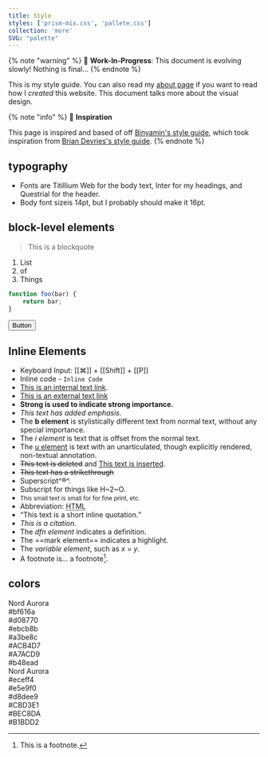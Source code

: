 ```yaml
---
title: Style
styles: ['prism-mix.css', 'pallete.css']
collection: 'more'
SVG: "palette"
---
```


{% note "warning" %}
🚧 **Work-In-Progress**:
This document is evolving slowly! Nothing is final...
{% endnote %}

This is my style guide. You can also read my [about page](/about) if you want to read how I *created* this website. This document talks more about the visual design.

{% note "info" %}
🚧 **Inspiration**

This page is inspired and based of off [Binyamin's style guide](https://binyam.in/style/), which took inspiration from [Brian Devries's style guide](https://brianjdevries.com/style-guide/).
{% endnote %}


## typography
- Fonts are Titillium Web for the body text, Inter for my headings, and Questrial for the header.
- Body font sizeis 14pt, but I probably should make it 16pt.

## block-level elements

> This is a blockquote

1. List
2. of
3. Things


```js
function foo(bar) {
    return bar;
}
```


<button class="btn">Button</button>

## Inline Elements
- Keyboard Input: [[⌘]] + [[Shift]] + [[P]]
- Inline code - `Inline Code`
- [This is an internal text link](#).
- [This is an external text link](https://github.com)
- **Strong is used to indicate strong importance.**
- _This text has added emphasis._
- The <b>b element</b> is stylistically different text from normal text, without any special importance.
- The <i>i element</i> is text that is offset from the normal text.
- The <u>u element</u> is text with an unarticulated, though explicitly rendered, non-textual annotation.
- <del>This text is deleted</del> and <ins>This text is inserted</ins>.
- <s>This text has a strikethrough</s>
- Superscript^®^.
- Subscript for things like H~2~O.
- <small>This small text is small for for fine print, etc.</small>
- Abbreviation: <abbr title="HyperText Markup Language">HTML</abbr>
- <q cite="https://developer.mozilla.org/en-US/docs/HTML/Element/q">This text is a short inline quotation.</q>
- <cite>This is a citation.</cite>
- The <dfn>dfn element</dfn> indicates a definition.
- The ==mark element== indicates a highlight.
- The <var>variable element</var>, such as <var>x</var> = <var>y</var>.
- A footnote is... a footnote[^1].


[^1]: This is a footnote.


## colors

<section class="pallete palleteA">
	<div class="color-swatches">
		<div class="pallete-title">Nord Aurora</div>
		<div class="swatch-container">
			<div class="swatch A tooltip">
				<span class="tooltip-text">#bf616a</span>
			</div>
			<div class="swatch B tooltip">
				<span class="tooltip-text">#d08770</span>
			</div>
			<div class="swatch C tooltip">
				<span class="tooltip-text">#ebcb8b</span>
			</div>
			<div class="swatch D tooltip">
				<span class="tooltip-text">#a3be8c</span>
			</div>
			<div class="swatch E tooltip">
				<span class="tooltip-text">#ACB4D7</span>
			</div>
			<div class="swatch F tooltip">
				<span class="tooltip-text">#A7ACD9</span>
			</div>
			<div class="swatch G tooltip">
				<span class="tooltip-text">#b48ead</span>
			</div>
		</div>
	</div>
</section>
<section class="pallete palleteB">
	<div class="color-swatches">
		<div class="pallete-title">Nord Aurora</div>
		<div class="swatch-container">
			<div class="swatch A tooltip">
				<span class="tooltip-text">#eceff4</span>
			</div>
			<div class="swatch B tooltip">
				<span class="tooltip-text">#e5e9f0</span>
			</div>
			<div class="swatch C tooltip">
				<span class="tooltip-text">#d8dee9</span>
			</div>
			<div class="swatch D tooltip">
				<span class="tooltip-text">#CBD3E1</span>
			</div>
			<div class="swatch E tooltip">
				<span class="tooltip-text">#BEC8DA</span>
			</div>
			<div class="swatch F tooltip">
				<span class="tooltip-text">#B1BDD2</span>
			</div>
		</div>
	</div>
</section>